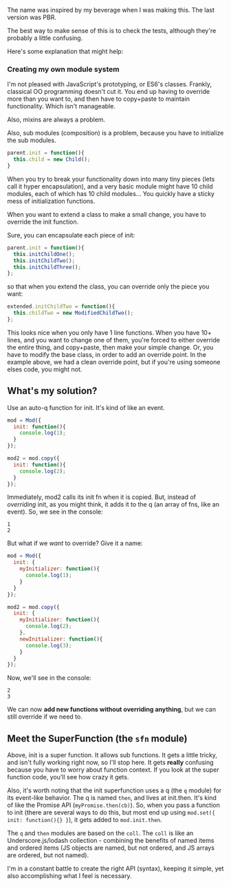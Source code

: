 The name was inspired by my beverage when I was making this.  The last version was PBR.

The best way to make sense of this is to check the tests, although they're probably a little confusing.

Here's some explanation that might help:

### Creating my own module system

I'm not pleased with JavaScript's prototyping, or ES6's classes.  Frankly, classical OO programming doesn't cut it.  You end up having to override more than you want to, and then have to copy+paste to maintain functionality.  Which isn't manageable.

Also, mixins are always a problem.

Also, sub modules (composition) is a problem, because you have to initialize the sub modules.

```javascript
parent.init = function(){
  this.child = new Child();
}
```

When you try to break your functionality down into many tiny pieces (lets call it hyper encapsulation), and a very basic module might have 10 child modules, each of which has 10 child modules... You quickly have a sticky mess of initialization functions.

When you want to extend a class to make a small change, you have to override the init function.

Sure, you can encapsulate each piece of init:

```javascript
parent.init = function(){
  this.initChildOne();
  this.initChildTwo();
  this.initChildThree();
};
```

so that when you extend the class, you can override only the piece you want:

```javascript
extended.initChildTwo = function(){
  this.childTwo = new ModifiedChildTwo();
};
```

This looks nice when you only have 1 line functions.  When you have 10+ lines, and you want to change one of them, you're forced to either override the entire thing, and copy+paste, then make your simple change.  Or, you have to modify the base class, in order to add an override point.  In the example above, we had a clean override point, but if you're using someone elses code, you might not.

## What's my solution?

Use an auto-q function for init.  It's kind of like an event.

```javascript
mod = Mod({
  init: function(){
    console.log(1);
  }
});

mod2 = mod.copy({
  init: function(){
    console.log(2);
  }
});
```

Immediately, mod2 calls its init fn when it is copied.  But, instead of *overriding* init, as you might think, it adds it to the q (an array of fns, like an event).  So, we see in the console:

```
1
2
```

But what if we *want* to override?  Give it a name:

```javascript
mod = Mod({
  init: {
    myInitializer: function(){
      console.log(1);
    }
  }
});

mod2 = mod.copy({
  init: {
    myInitializer: function(){
      console.log(2);
    },
    newInitializer: function(){
      console.log(3);
    }
  }
});
```

Now, we'll see in the console:

```
2
3
```

We can now **add new functions without overriding anything**, but we can still override if we need to.

## Meet the SuperFunction (the `sfn` module)

Above, init is a super function.  It allows sub functions.  It gets a little tricky, and isn't fully working right now, so I'll stop here.  It gets **really** confusing because you have to worry about function context.  If you look at the super function code, you'll see how crazy it gets.

Also, it's worth noting that the init superfunction uses a q (the `q` module) for its event-like behavior.  The q is named `then`, and lives at init.then.  It's kind of like the Promise API (`myPromise.then(cb)`).  So, when you pass a function to init (there are several ways to do this, but most end up using `mod.set({ init: function(){} }`), it gets added to `mod.init.then`.

The `q` and `then` modules are based on the `coll`.  The `coll` is like an Underscore.js/lodash collection - combining the benefits of named items and ordered items (JS objects are named, but not ordered, and JS arrays are ordered, but not named).

I'm in a constant battle to create the right API (syntax), keeping it simple, yet also accomplishing what I feel is necessary.
